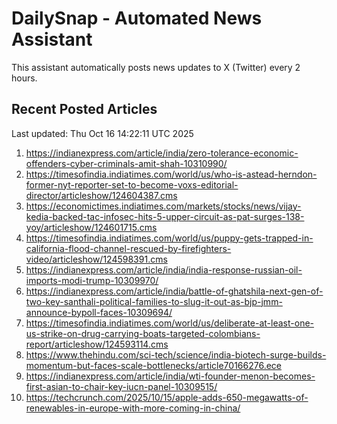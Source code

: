 # DailySnap - Automated News Assistant

This assistant automatically posts news updates to X (Twitter) every 2 hours.

## Recent Posted Articles

Last updated: Thu Oct 16 14:22:11 UTC 2025

1. https://indianexpress.com/article/india/zero-tolerance-economic-offenders-cyber-criminals-amit-shah-10310990/
2. https://timesofindia.indiatimes.com/world/us/who-is-astead-herndon-former-nyt-reporter-set-to-become-voxs-editorial-director/articleshow/124604387.cms
3. https://economictimes.indiatimes.com/markets/stocks/news/vijay-kedia-backed-tac-infosec-hits-5-upper-circuit-as-pat-surges-138-yoy/articleshow/124601715.cms
4. https://timesofindia.indiatimes.com/world/us/puppy-gets-trapped-in-california-flood-channel-rescued-by-firefighters-video/articleshow/124598391.cms
5. https://indianexpress.com/article/india/india-response-russian-oil-imports-modi-trump-10309970/
6. https://indianexpress.com/article/india/battle-of-ghatshila-next-gen-of-two-key-santhali-political-families-to-slug-it-out-as-bjp-jmm-announce-bypoll-faces-10309694/
7. https://timesofindia.indiatimes.com/world/us/deliberate-at-least-one-us-strike-on-drug-carrying-boats-targeted-colombians-report/articleshow/124593114.cms
8. https://www.thehindu.com/sci-tech/science/india-biotech-surge-builds-momentum-but-faces-scale-bottlenecks/article70166276.ece
9. https://indianexpress.com/article/india/wti-founder-menon-becomes-first-asian-to-chair-key-iucn-panel-10309515/
10. https://techcrunch.com/2025/10/15/apple-adds-650-megawatts-of-renewables-in-europe-with-more-coming-in-china/
